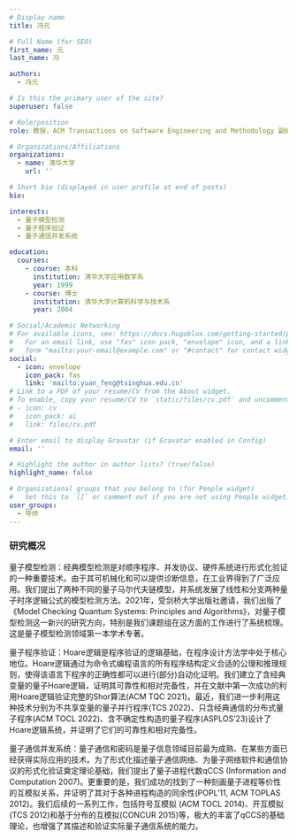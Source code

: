 ```yaml
---
# Display name
title: 冯元

# Full Name (for SEO)
first_name: 元
last_name: 冯

authors:
  - 冯元

# Is this the primary user of the site?
superuser: false

# Role/position
role: 教授，ACM Transactions on Software Engineering and Methodology 副编辑

# Organizations/Affiliations
organizations:
  - name: 清华大学
    url: ''

# Short bio (displayed in user profile at end of posts)
bio:

interests:
  - 量子模型检测
  - 量子程序验证
  - 量子通信并发系统

education:
  courses:
    - course: 本科
      institution: 清华大学应用数学系
      year: 1999
    - course: 博士
      institution: 清华大学计算机科学与技术系
      year: 2004

# Social/Academic Networking
# For available icons, see: https://docs.hugoblox.com/getting-started/page-builder/#icons
#   For an email link, use "fas" icon pack, "envelope" icon, and a link in the
#   form "mailto:your-email@example.com" or "#contact" for contact widget.
social:
  - icon: envelope
    icon_pack: fas
    link: 'mailto:yuan_feng@tsinghua.edu.cn'
# Link to a PDF of your resume/CV from the About widget.
# To enable, copy your resume/CV to `static/files/cv.pdf` and uncomment the lines below.
# - icon: cv
#   icon_pack: ai
#   link: files/cv.pdf

# Enter email to display Gravatar (if Gravatar enabled in Config)
email: ''

# Highlight the author in author lists? (true/false)
highlight_name: false

# Organizational groups that you belong to (for People widget)
#   Set this to `[]` or comment out if you are not using People widget.
user_groups:
  - 导师
---
```


### 研究概况

量子模型检测：经典模型检测是对顺序程序、并发协议、硬件系统进行形式化验证的一种重要技术。由于其可机械化和可以提供诊断信息，在工业界得到了广泛应用。我们提出了两种不同的量子马尔代夫链模型，并系统发展了线性和分支两种量子时序逻辑公式的模型检测方法。2021年，受剑桥大学出版社邀请，我们出版了《Model Checking Quantum Systems: Principles and Algorithms》，对量子模型检测这一新兴的研究方向，特别是我们课题组在这方面的工作进行了系统梳理。这是量子模型检测领域第一本学术专著。

量子程序验证：Hoare逻辑是程序验证的逻辑基础，在程序设计方法学中处于核心地位。Hoare逻辑通过为命令式编程语言的所有程序结构定义合适的公理和推理规则，使得该语言下程序的正确性都可以进行(部分)自动化证明。我们建立了含经典变量的量子Hoare逻辑，证明其可靠性和相对完备性，并在文献中第一次成功的利用Hoare逻辑验证完整的Shor算法(ACM TQC 2021)。最近，我们进一步利用这种技术分别为不共享变量的量子并行程序(TCS 2022)、只含经典通信的分布式量子程序(ACM TOCL 2022)、含不确定性构造的量子程序(ASPLOS’23)设计了Hoare逻辑系统，并证明了它们的可靠性和相对完备性。

量子通信并发系统：量子通信和密码是量子信息领域目前最为成熟、在某些方面已经获得实际应用的技术。为了形式化描述量子通信网络、为量子网络软件和通信协议的形式化验证奠定理论基础，我们提出了量子进程代数qCCS (Information and Computation 2007)。更重要的是，我们成功的找到了一种刻画量子进程等价性的互模拟关系，并证明了其对于各种进程构造的同余性(POPL’11, ACM TOPLAS 2012)。我们后续的一系列工作，包括符号互模拟 (ACM TOCL 2014)、开互模拟(TCS 2012)和基于分布的互模拟(CONCUR 2015)等，极大的丰富了qCCS的基础理论，也增强了其描述和验证实际量子通信系统的能力。